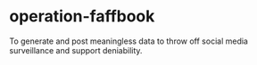# operation-faffbook
To generate and post meaningless data to throw off social media surveillance and support deniability.
